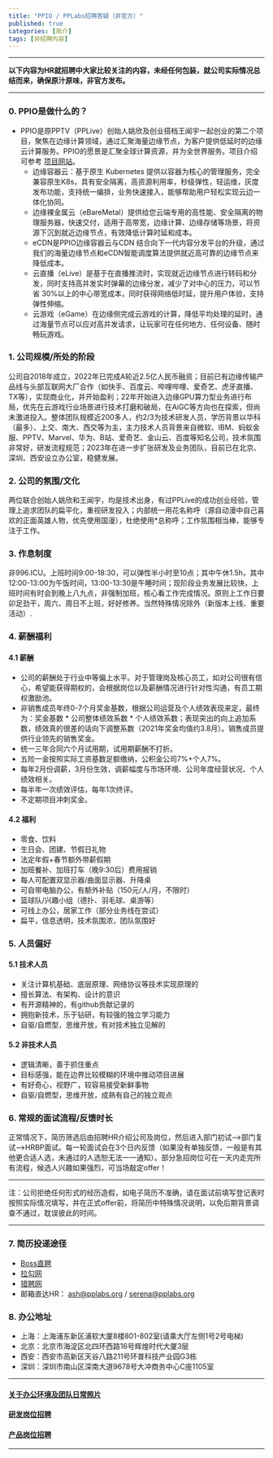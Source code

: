 ```yaml
---
title: "PPIO / PPLabs招聘答疑（非官方）"
published: true
categories: [简介]
tags: [非招聘内容]
---
```

<hr/>

**以下内容为HR就招聘中大家比较关注的内容，未经任何包装，就公司实际情况总结而来，确保原汁原味，非官方发布。**
<hr/>

### 0. PPIO是做什么的？

- PPIO是原PPTV（PPLive）创始人姚欣及创业搭档王闻宇一起创业的第二个项目，聚焦在边缘计算领域，通过汇聚海量边缘节点，为客户提供低延时的边缘云计算服务。PPIO的愿景是汇聚全球计算资源，并为全世界服务。项目介绍可参考 [项目网站](https://ppio.cloud/)。
  - 边缘容器云：基于原生 Kubernetes 提供以容器为核心的管理服务，完全兼容原生K8s，具有安全隔离，高资源利用率，秒级弹性，轻运维，灰度发布功能，支持统一编排，业务快速接入，能够帮助用户轻松实现云边一体化协同​。
  - 边缘裸金属云（eBareMetal）提供给您云端专用的高性能、安全隔离的物理服务器，快速交付，适用于高带宽，边缘计算、边缘存储等场景，将资源下沉到就近边缘节点，有效降低计算时延和成本。
  - eCDN是PPIO边缘容器云与CDN 结合向下一代内容分发平台的升级，通过我们的海量边缘节点和eCDN智能调度算法提供就近高可靠的边缘节点来降低成本。
  - 云直播（eLive）是基于在直播推流时，实现就近边缘节点进行转码和分发，同时支​持高并发实时弹幕的边缘分发，减少了对中心的压力，可以节省 30%以上的中心带​宽成本，同时获得网络低时延，提升用户体验，支持弹性伸缩。
  - 云游戏（eGame）在边缘侧完成云游戏的计算，降低平均处理的延时，通过海量节点可以应对高并发请求，让玩家可在任何地方、任何设备、随时畅玩游戏。

### 1. 公司规模/所处的阶段

公司自2018年成立，2022年已完成A轮近2.5亿人民币融资；目前已有边缘传输产品线与头部互联网大厂合作（如快手、百度云、哔哩哔哩、爱奇艺、虎牙直播、TX等），实现商业化，并开始盈利；22年开始进入边缘GPU算力型业务进行布局，优先在云游戏行业场景进行技术打磨和破局，在AiGC等方向也在探索，但尚未激进投入。整体团队规模近200多人，约2/3为技术研发人员，学历背景以华科（最多）、上交、南大、西交等为主，主力技术人员背景来自微软、IBM、蚂蚁金服、PPTV、Marvel、华为、B站、爱奇艺、金山云、百度等知名公司，技术氛围非常好，研发流程规范；2023年在进一步扩张研发及业务团队，目前已在北京、深圳、西安设立办公室，稳健发展。

### 2. 公司的氛围/文化

两位联合创始人姚欣和王闻宇，均是技术出身，有过PPLive的成功创业经验，管理上追求团队的扁平化，重视研发投入；内部统一用花名称呼（源自动漫中自己喜欢的正面英雄人物，优先使用国漫），杜绝使用*总称呼；工作氛围相当棒，能够专注于工作。

### 3. 作息制度

非996.ICU。上班时间9:00-18:30，可以弹性半小时至10点；其中午休1.5h，其中12:00-13:00为午饭时间，13:00-13:30是午睡时间；现阶段业务发展比较快，上班时间有时会到晚上八九点，非强制加班，核心看工作完成情况。原则上工作日要卯足劲干，周六、周日不上班，好好修养。当然特殊情况除外（新版本上线、重要活动）.

### 4. 薪酬福利
#### 4.1 薪酬
- 公司的薪酬处于行业中等偏上水平。对于管理岗及核心员工，如对公司很有信心，希望能获得期权的，会根据岗位以及薪酬情况进行针对性沟通，有员工期权激励池。
- 非销售成员年终0-7个月奖金基数，根据公司运营及个人绩效表现来定，最终为：奖金基数 * 公司整体绩效系数 * 个人绩效系数；表现突出的向上追加系数，绩效真的很差的话向下调整系数（2021年奖金均值约3.8月）。销售成员提供行业领先的销售奖金。
- 统一三年合同六个月试用期，试用期薪酬不打折。
- 五险一金按照实际工资基数足额缴纳，公积金公司7%+个人7%。
- 每年2月份调薪，3月份生效，调薪幅度与市场环境、公司年度经营状况、个人绩效相关。
- 每半年一次绩效评估，每年1次终评。
- 不定期项目冲刺奖金。
#### 4.2 福利
- 零食、饮料
- 生日会、团建、节假日礼物
- 法定年假+春节额外带薪假期
- 加班餐补、加班打车（晚9:30后）费用报销
- 每人可配置双显示器/曲面显示器、升降桌
- 可自带电脑办公，有额外补贴（150元/人/月，不限时）
- 篮球队/兴趣小组（德扑、羽毛球、桌游等）
- 可线上办公，居家工作（部分业务线在尝试）
- 扁平，信息透明，技术氛围浓，团队氛围好

### 5. 人员偏好
#### 5.1 技术人员
  - 关注计算机基础、底层原理、网络协议等技术实现原理的
  - 擅长算法、有架构、设计的意识
  - 有开源精神的，有github贡献记录的
  - 拥抱新技术，乐于钻研，有较强的独立学习能力
  - 自驱/自燃型，思维开放，有对技术独立见解的
#### 5.2 非技术人员
  - 逻辑清晰，善于抓住重点
  - 目标感强，能在边界比较模糊的环境中推动项目进展
  - 有好奇心，视野广，较容易接受新鲜事物
  - 自驱/自燃型，思维开放，成熟有自己的独立观点

### 6. 常规的面试流程/反馈时长

正常情况下，简历筛选后由招聘HR介绍公司及岗位，然后进入部门初试-->部门复试-->HRBP面试。每一轮面试会在3个日内反馈（如果没有单独反馈，一般是有其他更合适人选，未通过的人选恕无法一一通知）。部分急招岗位可在一天内走完所有流程，候选人兴趣如果强烈，可当场敲定offer！

<hr>

注：公司拒绝任何形式的经历造假，如电子简历不准确，请在面试前填写登记表时按照实际情况填写，并在正式offer前，将简历中特殊情况说明，以免后期背景调查不通过，耽误彼此的时间。

<hr>


### 7. 简历投递途径
- [Boss直聘](https://www.zhipin.com/gongsir/5ba2ae5248837b0d1n192Nq0FQ~~.html?ka=company-jobs)
- [拉勾网](https://www.lagou.com/gongsi/j443505.html)
- [猎聘网](https://www.liepin.com/company/9566183)
- 邮箱直达HR： ash@pplabs.org / serena@pplabs.org

### 8. 办公地址
 - 上海：上海浦东新区浦软大厦8楼801-802室(请乘大厅左侧1号2号电梯)
 - 北京：北京市海淀区北四环西路16号辉煌时代大厦3层
 - 西安：西安市高新区天谷八路211号环普科技产业园G3栋
 - 深圳：深圳市南山区深南大道9678号大冲商务中心C座1105室

<hr>

#### [关于办公环境及团队日常照片](https://www.ashma.info/2019/03/02/pic-of-PPLabs/)
#### [研发岗位招聘](https://www.ashma.info/2022/05/24/RD-positions/)
#### [产品岗位招聘](https://www.ashma.info/2022/05/24/Product-Position/)

<hr>
